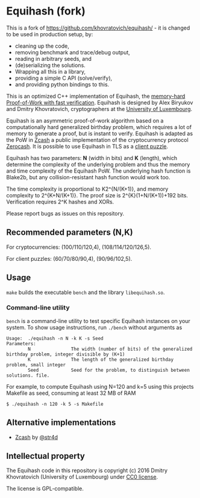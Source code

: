 # Equihash (fork)

This is a fork of https://github.com/khovratovich/equihash/ - it is changed to be used in production setup, by:
   - cleaning up the code,
   - removing benchmark and trace/debug output,
   - reading in arbitrary seeds, and
   - (de)serializing the solutions.
   - Wrapping all this in a library,
   - providing a simple C API (solve/verify),
   - and providing python bindings to this.

This is an optimized C++ implementation of Equihash, the [memory-hard Proof-of-Work
 with fast verification](https://www.internetsociety.org/sites/default/files/blogs-media/equihash-asymmetric-proof-of-work-based-generalized-birthday-problem.pdf). Equihash is designed by Alex Biryukov and Dmitry Khovratovich, cryptographers at the [University of Luxembourg](https://www.cryptolux.org/index.php/Home).

Equihash is an asymmetric proof-of-work algorithm based on a computationally
hard generalized birthday problem, which requires a lot of memory to generate
a proof, but is instant
to verify. Equihash is adapted as the PoW in [Zcash](https://z.cash/) a public implementation
of the cryptocurrency protocol [Zerocash](http://zerocash-project.org/paper). It is possible to use Equihash in TLS as a [client puzzle](https://tools.ietf.org/html/draft-nygren-tls-client-puzzles-00).

Equihash has two parameters: **N** (width in bits) and **K** (length), which determine the complexity
of the underlying problem and thus the memory and time complexity of the Equihash PoW. The underlying hash function is Blake2b, but any collision-resistant hash function would work too.

The time complexity is proportional to K2^{N/(K+1)}, and memory complexity to 2^{K+N/(K+1)}. The proof size is 2^{K}(1+N/(K+1))+192 bits. Verification requires 2^K hashes and XORs.

Please report bugs as issues on this repository.

## Recommended parameters (N,K)

For cryptocurrencies: (100/110/120,4), (108/114/120/126,5).

For client puzzles: (60/70/80/90,4), (90/96/102,5).

## Usage

`make` builds the executable `bench` and the library `libequihash.so`.

### Command-line utility

`bench` is a command-line utility to test specific Equihash instances
on your system. To show usage instructions, run
`./bench` without arguments as
```
Usage:  ./equihash -n N -k K -s Seed
Parameters:
        N               The width (number of bits) of the generalized birthday problem, integer divisible by (K+1)
        K               The length of the generalized birthday problem, small integer
        Seed            Seed for the problem, to distinguish between solutions. file.
```
For example, to compute Equihash using N=120 and k=5 using this projects Makefile as seed, consuming at least 32 MB of RAM
```
$ ./equihash -n 120 -k 5 -s Makefile
```

## Alternative implementations


* [Zcash](https://github.com/zcash/zcash/) by [@str4d](https://github.com/str4d)

## Intellectual property

The Equihash code in this
repository is copyright (c) 2016 Dmitry Khovratovich (University of Luxembourg)  under
[CC0 license](https://creativecommons.org/about/cc0).

The license is GPL-compatible.
